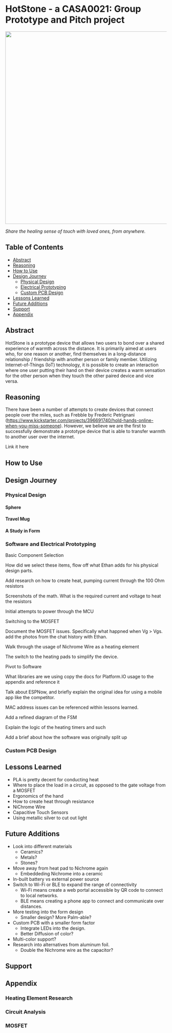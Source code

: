 # HotStone - a CASA0021: Group Prototype and Pitch project

<img src="https://github.com/user-attachments/assets/9073ca0b-1672-47e7-8c66-f298b7448cce" width="600"/>

*Share the healing sense of touch with loved ones, from anywhere.*

## Table of Contents

- [Abstract](#Abstract)
- [Reasoning](#Reasoning)
- [How to Use](#how-to-use)
- [Design Journey](#how-to-use)
    - [Physical Design](#physical-design)
    - [Electrical Prototyping](#electrical-prototyping)
    - [Custom PCB Design](#custom-pcb-design)
- [Lessons Learned](#lessons-learned)
- [Future Additions](#future-additions)
- [Support](#support)
- [Appendix](#appendix)

## Abstract
HotStone is a prototype device that allows two users to bond over a shared experience of warmth across the distance. It is primarily aimed at users who, for one reason or another, find themselves in a long-distance relationship / friendship with another person or family member. Utilizing Internet-of-Things (IoT) technology, it is possible to create an interaction where one user putting their hand on their device creates a warm sensation for the other person when they touch the other paired device and vice versa.

## Reasoning

There have been a number of attempts to create devices that connect people over the miles, such as Frebble by Frederic Petrignani (https://www.kickstarter.com/projects/396691740/hold-hands-online-when-you-miss-someone). However, we believe we are the first to successfully demonstrate a prototype device that is able to transfer warmth to another user over the internet.

Link it here

## How to Use

## Design Journey

### Physical Design

#### Sphere

#### Travel Mug

#### A Study in Form

### Software and Electrical Prototyping

Basic Component Selection

How did we select these items, flow off what Ethan adds for his physical design parts.

Add research on how to create heat, pumping current through the 100 Ohm resistors

Screenshots of the math.
What is the required current and voltage to heat the resistors

Initial attempts to power through the MCU

Switching to the MOSFET

Document the MOSFET issues. Specifically what happned when Vg > Vgs.
add the photos from the chat history with Ethan.

Walk through the usage of Nichrome Wire as a heating element

The switch to the heating pads to simplify the device.

Pivot to Software

What libraries are we using
copy the docs for Platform.IO usage to the appendix and reference it

Talk about ESPNow, and briefly explain the original idea for using a mobile app like the competitor.

MAC address issues can be referenced within lessons learned.

Add a refined diagram of the FSM

Explain the logic of the heating timers and such

Add a brief about how the software was originally split up


### Custom PCB Design

## Lessons Learned

- PLA is pretty decent for conducting heat
- Where to place the load in a circuit, as opposed to the gate voltage from a MOSFET
- Ergonomics of the hand
- How to create heat through resistance
- NiChrome Wire
- Capacitive Touch Sensors
- Using metallic silver to cut out light

## Future Additions

- Look into different materials
    - Ceramics?
    - Metals?
    - Stones?
- Move away from heat pad to Nichrome again
    - Embeddeding Nichrome into a ceramic
- In-built battery vs external power source
- Switch to Wi-Fi or BLE to expand the range of connectivity
    - Wi-Fi means create a web portal accessible by QR code to connect to local networks.
    - BLE means creating a phone app to connect and communicate over distances.
- More testing into the form design
    - Smaller design? More Palm-able?
- Custom PCB with a smaller form factor
    - Integrate LEDs into the design.
    - Better Diffusion of color?
- Multi-color support?
- Research into alternatives from aluminum foil.
    - Double the Nichrome wire as the capacitor?


## Support

## Appendix

### Heating Element Research

### Circuit Analysis

### MOSFET
